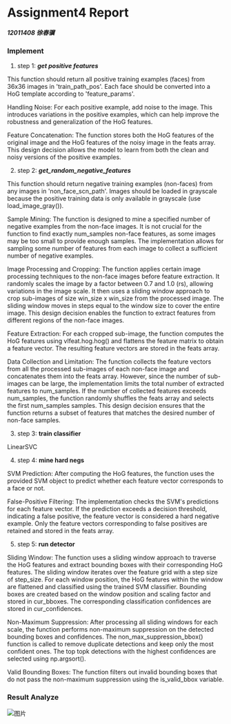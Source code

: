 # Assignment4 Report
***12011408 徐春骥***
### Implement
1. step 1:  ***get positive features***

This function should return all positive training examples (faces) from
    36x36 images in 'train_path_pos'. Each face should be converted into a
    HoG template according to 'feature_params'.

Handling Noise: For each positive example, add noise to the image. This introduces variations in the positive examples, which can help improve the robustness and generalization of the HoG features.

Feature Concatenation: The function stores both the HoG features of the original image and the HoG features of the noisy image in the feats array. This design decision allows the model to learn from both the clean and noisy versions of the positive examples.

2. step 2: ***get_random_negative_features***

This function should return negative training examples (non-faces) from any
    images in 'non_face_scn_path'. Images should be loaded in grayscale because
    the positive training data is only available in grayscale (use
    load_image_gray()).
    
Sample Mining: The function is designed to mine a specified number of negative examples from the non-face images. It is not crucial for the function to find exactly num_samples non-face features, as some images may be too small to provide enough samples. The implementation allows for sampling some number of features from each image to collect a sufficient number of negative examples.

Image Processing and Cropping: The function applies certain image processing techniques to the non-face images before feature extraction. It randomly scales the image by a factor between 0.7 and 1.0 (rs), allowing variations in the image scale. It then uses a sliding window approach to crop sub-images of size win_size x win_size from the processed image. The sliding window moves in steps equal to the window size to cover the entire image. This design decision enables the function to extract features from different regions of the non-face images.

Feature Extraction: For each cropped sub-image, the function computes the HoG features using vlfeat.hog.hog() and flattens the feature matrix to obtain a feature vector. The resulting feature vectors are stored in the feats array.

Data Collection and Limitation: The function collects the feature vectors from all the processed sub-images of each non-face image and concatenates them into the feats array. However, since the number of sub-images can be large, the implementation limits the total number of extracted features to num_samples. If the number of collected features exceeds num_samples, the function randomly shuffles the feats array and selects the first num_samples samples. This design decision ensures that the function returns a subset of features that matches the desired number of non-face samples.

3. step 3: **train classifier**

LinearSVC

4. step 4: **mine hard negs**

SVM Prediction: After computing the HoG features, the function uses the provided SVM object to predict whether each feature vector corresponds to a face or not.

False-Positive Filtering: The implementation checks the SVM's predictions for each feature vector. If the prediction exceeds a decision threshold, indicating a false positive, the feature vector is considered a hard negative example. Only the feature vectors corresponding to false positives are retained and stored in the feats array.

5. step 5: **run detector**

Sliding Window: The function uses a sliding window approach to traverse the HoG features and extract bounding boxes with their corresponding HoG features. The sliding window iterates over the feature grid with a step size of step_size. For each window position, the HoG features within the window are flattened and classified using the trained SVM classifier. Bounding boxes are created based on the window position and scaling factor and stored in cur_bboxes. The corresponding classification confidences are stored in cur_confidences.

Non-Maximum Suppression: After processing all sliding windows for each scale, the function performs non-maximum suppression on the detected bounding boxes and confidences. The non_max_suppression_bbox() function is called to remove duplicate detections and keep only the most confident ones. The top topk detections with the highest confidences are selected using np.argsort().

Valid Bounding Boxes: The function filters out invalid bounding boxes that do not pass the non-maximum suppression using the is_valid_bbox variable.

### Result Analyze
![图片](https://github.com/MrHandsome123/MarkdownTmp/assets/101486329/26c6cc29-3f1a-4fbc-babc-b83b7be9dc26)

